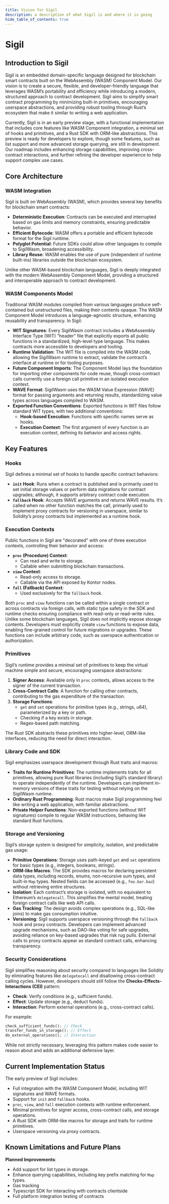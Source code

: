```yaml
---
title: Vision for Sigil
description: a description of what Sigil is and where it is going
hide_table_of_contents: true
---
```


# Sigil

## Introduction to Sigil

Sigil is an embedded domain-specific language designed for blockchain smart contracts built on the WebAssembly (WASM) Component Model. Our vision is to create a secure, flexible, and developer-friendly language that leverages WASM’s portability and efficiency while introducing a modern, structured approach to contract development. Sigil aims to simplify smart contract programming by minimizing built-in primitives, encouraging userspace abstractions, and providing robust tooling through Rust’s ecosystem that make it similar to writing a web application.

Currently, Sigil is in an early preview stage, with a functional implementation that includes core features like WASM Component integration, a minimal set of hooks and primitives, and a Rust SDK with ORM-like abstractions. This preview is ready for developers to explore, though some features, such as list support and more advanced storage querying, are still in development. Our roadmap includes enhancing storage capabilities, improving cross-contract interactions, and further refining the developer experience to help support complex use cases.

## Core Architecture

### WASM Integration

Sigil is built on WebAssembly (WASM), which provides several key benefits for blockchain smart contracts:

- **Deterministic Execution**: Contracts can be executed and interrupted based on gas limits and memory constraints, ensuring predictable behavior.
- **Efficient Bytecode**: WASM offers a portable and efficient bytecode format for the Sigil runtime.
- **Polyglot Potential**: Future SDKs could allow other languages to compile to SigilWasm, broadening accessibility.
- **Library Reuse**: WASM enables the use of pure (independent of runtime built-ins) libraries outside the blockchain ecosystem.

Unlike other WASM-based blockchain languages, Sigil is deeply integrated with the modern WebAssembly Component Model, providing a structured and interoperable approach to contract development.

### WASM Components Model

Traditional WASM modules compiled from various languages produce self-contained but unstructured files, making their contents opaque. The WASM Component Model introduces a language-agnostic structure, enhancing reusability and transparency. In Sigil:

- **WIT Signatures**: Every SigilWasm contract includes a WebAssembly Interface Type (WIT) "header" file that explicitly exports all public functions in a standardized, high-level type language. This makes contracts more accessible to developers and tooling.
- **Runtime Validation**: The WIT file is compiled into the WASM code, allowing the SigilWasm runtime to extract, validate the contract’s interface at runtime or for tooling purposes.
- **Future Component Imports**: The Component Model lays the foundation for importing other components for code reuse, though cross-contract calls currently use a foreign call primitive in an isolated execution context.
- **WAVE Format**: SigilWasm uses the WASM Value Expression (WAVE) format for passing arguments and returning results, standardizing value types across languages compiled to WASM.
- **Exported Function Conventions**: Exported functions in WIT files follow standard WIT types, with two additional conventions:
  - **Hook-based Execution**: Functions with specific names serve as hooks.
  - **Execution Context**: The first argument of every function is an execution context, defining its behavior and access rights.

## Key Features

### Hooks

Sigil defines a minimal set of hooks to handle specific contract behaviors:

- **`init` Hook**: Runs when a contract is published and is primarily used to set initial storage values or perform data migrations for contract upgrades; although, it supports arbitrary contract code execution.
- **`fallback` Hook**: Accepts WAVE arguments and returns WAVE results. It’s called when no other function matches the call, primarily used to implement proxy contracts for versioning in userspace, similar to Solidity’s proxy contracts but implemented as a runtime hook.

### Execution Contexts

Public functions in Sigil are "decorated" with one of three execution contexts, controlling their behavior and access:

- **`proc` (Procedure) Context**:
  - Can read and write to storage.
  - Callable when submitting blockchain transactions.
- **`view` Context**:
  - Read-only access to storage.
  - Callable via the API exposed by Kontor nodes.
- **`fall` (Fallback) Context**:
  - Used exclusively for the `fallback` hook.

Both `proc` and `view` functions can be called within a single contract or across contracts via foreign calls, with static type safety in the SDK and runtime checks ensuring compliance with read-only or read-write rules. Unlike some blockchain languages, Sigil does not implicitly expose storage contents. Developers must explicitly create `view` functions to expose data, enabling fine-grained control for future migrations or upgrades. These functions can include arbitrary code, such as userspace authentication or authorization.

### Primitives

Sigil’s runtime provides a minimal set of primitives to keep the virtual machine simple and secure, encouraging userspace abstractions:

1. **Signer Access**: Available only in `proc` contexts, allows access to the signer of the current transaction.
2. **Cross-Contract Calls**: A function for calling other contracts, contributing to the gas expenditure of the transaction.
3. **Storage Functions**:
   - `get` and `set` operations for primitive types (e.g., strings, u64), parameterized by a key or path.
   - Checking if a key exists in storage.
   - Regex-based path matching.

The Rust SDK abstracts these primitives into higher-level, ORM-like interfaces, reducing the need for direct interaction.

### Library Code and SDK

Sigil emphasizes userspace development through Rust traits and macros:

- **Traits for Runtime Primitives**: The runtime implements traits for all primitives, allowing pure Rust libraries (including Sigil’s standard library) to operate independently of the runtime. Developers can implement in-memory versions of these traits for testing without relying on the SigilWasm runtime.
- **Ordinary Rust Programming**: Rust macros make Sigil programming feel like writing a web application, with familiar abstractions.
- **Private Helper Functions**: Non-exported functions (without WIT signatures) compile to regular WASM instructions, behaving like standard Rust functions.

### Storage and Versioning

Sigil’s storage system is designed for simplicity, isolation, and predictable gas usage:

- **Primitive Operations**: Storage uses path-keyed `get` and `set` operations for basic types (e.g., integers, booleans, strings).
- **ORM-like Macros**: The SDK provides macros for declaring persistent data types, including records, enums, non-recursive sum types, and built-in `Map` types. Nested fields can be accessed (e.g., `foo.bar.baz`) without retrieving entire structures.
- **Isolation**: Each contract’s storage is isolated, with no equivalent to Ethereum’s `delegatecall`. This simplifies the mental model, treating foreign contract calls like web API calls.
- **Gas Tracking**: The design avoids complex operations (e.g., SQL-like joins) to make gas consumption intuitive.
- **Versioning**: Sigil supports userspace versioning through the `fallback` hook and proxy contracts. Developers can implement advanced upgrade mechanisms, such as DAO-like voting for safe upgrades, avoiding reliance on key-based upgrades that risk rug pulls. External calls to proxy contracts appear as standard contract calls, enhancing transparency.

### Security Considerations

Sigil simplifies reasoning about security compared to languages like Solidity by eliminating features like `delegatecall` and disallowing cross-contract calling cycles. However, developers should still follow the **Checks-Effects-Interactions (CEI)** pattern:

- **Check**: Verify conditions (e.g., sufficient funds).
- **Effect**: Update storage (e.g., deduct funds).
- **Interaction**: Perform external operations (e.g., cross-contract calls).

For example: 

```rust
check_sufficient_funds(); // Check
transfer_funds_in_storage(); // Effect
do_external_operations(); // Interaction
```

While not strictly necessary, leveraging this pattern makes code easier to reason about and adds an additional defensive layer.

## Current Implementation Status

The early preview of Sigil includes:

- Full integration with the WASM Component Model, including WIT signatures and WAVE formats.
- Support for `init` and `fallback` hooks.
- `proc`, `view`, and `fall` execution contexts with runtime enforcement.
- Minimal primitives for signer access, cross-contract calls, and storage operations.
- A Rust SDK with ORM-like macros for storage and traits for runtime primitives.
- Userspace versioning via proxy contracts.

## Known Limitations and Future Plans

**Planned Improvements**:

- Add support for list types in storage.
- Enhance querying capabilities, including key prefix matching for `Map` types.
- Gas tracking
- Typescript SDK for interacting with contracts clientside
- Full platform integration testing of contracts